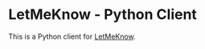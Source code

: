# LetMeKnow - Python Client

This is a Python client for [LetMeKnow](https://github.com/timmo001/letmeknow).
